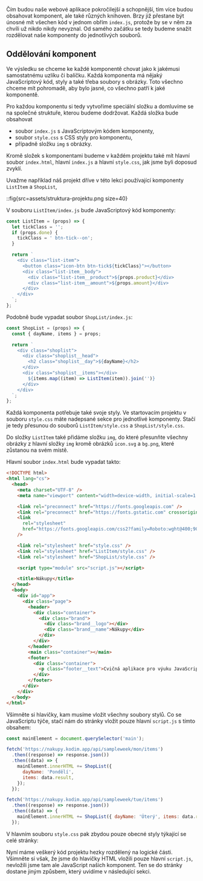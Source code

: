 Čím budou naše webové aplikace pokročilejší a schopnější, tím více budou obsahovat komponent, ale také různých knihoven. Brzy již přestane být únosné mít všechen kód v jednom obřím `index.js`, protože by se v něm za chvíli už nikdo nikdy nevyznal. Od samého začátku se tedy budeme snažit rozdělovat naše komponenty do jednotlivých souborů.

## Oddělování komponent

Ve výsledku se chceme ke každé komponentě chovat jako k jakémusi samostatnému uzlíku či balíčku. Každá komponenta má nějaký JavaScriptový kód, styly a také třeba soubory s obrázky. Toto všechno chceme mít pohromadě, aby bylo jasné, co všechno patří k jaké komponentě.

Pro každou komponentu si tedy vytvoříme speciální složku a domluvíme se na společné struktuře, kterou budeme dodržovat. Každá složka bude obsahovat

- soubor `index.js` s JavaScriptovým kódem komponenty,
- soubor `style.css` s CSS styly pro komponentu,
- případně složku `img` s obrázky.

Kromě složek s komponentami budeme v každém projektu také mít hlavní soubor `index.html`, hlavní `index.js` a hlavní `style.css`, jak jsme byli doposud zvyklí.

Uvažme například náš projekt dříve v této lekci používající komponenty `ListItem` a `ShopList`,

::fig{src=assets/struktura-projektu.png size=40}

V souboru `ListItem/index.js` bude JavaScriptový kód komponenty:

```js
const ListItem = (props) => {
  let tickClass = '';
  if (props.done) {
    tickClass = ' btn-tick--on';
  }

  return `
    <div class="list-item">
      <button class="icon-btn btn-tick${tickClass}"></button>
      <div class="list-item__body">
        <div class="list-item__product">${props.product}</div>
        <div class="list-item__amount">${props.amount}</div>
      </div>
    </div>
  `;
};
```

Podobně bude vypadat soubor `ShopList/index.js`:

```js
const ShopList = (props) => {
  const { dayName, items } = props;

  return `
    <div class="shoplist">
      <div class="shoplist__head">
        <h2 class="shoplist__day">${dayName}</h2>
      </div>
      <div class="shoplist__items"></div>
        ${items.map((item) => ListItem(item)).join('')}
      </div>
    </div>
  `;
};
```

Každá komponenta potřebuje také svoje styly. Ve startovacím projektu v souboru `style.css` máte nadepsané sekce pro jednotlivé komponenty. Stačí je tedy přesunou do souborů `ListItem/style.css` a `ShopList/style.css`.

Do složky `ListItem` také přidáme složku `img`, do které přesunňte všechny obrázky z hlavní složky `img` kromě obrázků `icon.svg` a `bg.png`, které zůstanou na svém místě.

Hlavní soubor `index.html` bude vypadat takto:

```html
<!DOCTYPE html>
<html lang="cs">
  <head>
    <meta charset="UTF-8" />
    <meta name="viewport" content="width=device-width, initial-scale=1.0" />

    <link rel="preconnect" href="https://fonts.googleapis.com" />
    <link rel="preconnect" href="https://fonts.gstatic.com" crossorigin />
    <link
      rel="stylesheet"
      href="https://fonts.googleapis.com/css2?family=Roboto:wght@400;900&display=swap"
    />

    <link rel="stylesheet" href="style.css" />
    <link rel="stylesheet" href="ListItem/style.css" />
    <link rel="stylesheet" href="ShopList/style.css" />

    <script type="module" src="script.js"></script>

    <title>Nákupy</title>
  </head>
  <body>
    <div id="app">
      <div class="page">
        <header>
          <div class="container">
            <div class="brand">
              <div class="brand__logo"></div>
              <div class="brand__name">Nákupy</div>
            </div>
          </div>
        </header>
        <main class="container"></main>
        <footer>
          <div class="container">
            <p class="footer__text">Cvičná aplikace pro výuku JavaScriptu.</p>
          </div>
        </footer>
      </div>
    </div>
  </body>
</html>
```

Všimněte si hlavičky, kam musíme vložit všechny soubory stylů. Co se JavaScriptu týče, stačí nám do stránky vložit pouze hlavní `script.js` s tímto obsahem:

```js
const mainElement = document.querySelector('main');

fetch('https://nakupy.kodim.app/api/sampleweek/mon/items')
  .then((response) => response.json())
  .then((data) => {
    mainElement.innerHTML += ShopList({
      dayName: 'Pondělí',
      items: data.result,
    });
  });

fetch('https://nakupy.kodim.app/api/sampleweek/tue/items')
  .then((response) => response.json())
  .then((data) => {
    mainElement.innerHTML += ShopList({ dayName: 'Úterý', items: data.result });
  });
```

V hlavním souboru `style.css` pak zbydou pouze obecné styly týkající se celé stránky:

Nyní máme veškerý kód projektu hezky rozdělený na logické části. Všimněte si však, že jsme do hlavičky HTML vložili pouze hlavní `script.js`, nevložili jsme tam ale JavaScript našich komponent. Ten se do stránky dostane jiným způsbem, který uvidíme v následující sekci.
